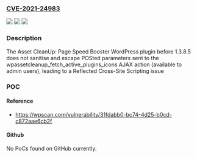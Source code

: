 ### [CVE-2021-24983](https://cve.mitre.org/cgi-bin/cvename.cgi?name=CVE-2021-24983)
![](https://img.shields.io/static/v1?label=Product&message=Asset%20CleanUp%3A%20Page%20Speed%20Booster&color=blue)
![](https://img.shields.io/static/v1?label=Version&message=1.3.8.5%3C%201.3.8.5%20&color=brighgreen)
![](https://img.shields.io/static/v1?label=Vulnerability&message=CWE-79%20Cross-site%20Scripting%20(XSS)&color=brighgreen)

### Description

The Asset CleanUp: Page Speed Booster WordPress plugin before 1.3.8.5 does not sanitise and escape POSted parameters sent to the wpassetcleanup_fetch_active_plugins_icons AJAX action (available to admin users), leading to a Reflected Cross-Site Scripting issue

### POC

#### Reference
- https://wpscan.com/vulnerability/31fdabb0-bc74-4d25-b0cd-c872aae6cb2f

#### Github
No PoCs found on GitHub currently.

